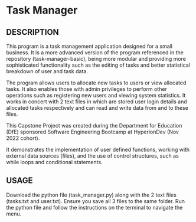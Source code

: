 # Task Manager

## DESCRIPTION
This program is a task management application designed for a small business. It is a more advanced version of the program referenced in the repository (task-manager-basic), being more modular and providing more sophisticated functionality such as the editing of tasks and better statistical breakdown of user and task data.

The program allows users to allocate new tasks to users or view allocated tasks. It also enables those with admin privileges to perform other operations such as registering new users and viewing system statistics. It works in concert with 2 text files in which are stored user login details and allocated tasks respectively and can read and write data from and to these files.

This Capstone Project was created during the Department for Education (DfE) sponsored Software Engineering Bootcamp at HyperionDev (Nov 2022 cohort).

It demonstrates the implementation of user defined functions, working with external data sources (files), and the use of control structures, such as while loops and conditional statements.

## USAGE
Download the python file (task_manager.py) along with the 2 text files (tasks.txt and user.txt). Ensure you save all 3 files to the same folder.
Run the python file and follow the instructions on the terminal to navigate the menu.

